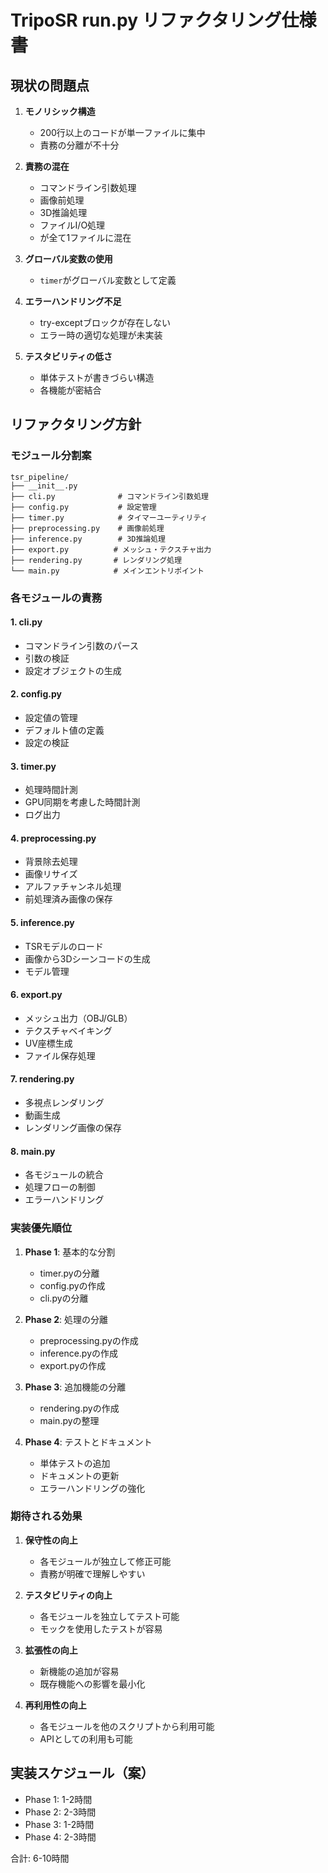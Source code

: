 # TripoSR run.py リファクタリング仕様書

## 現状の問題点

1. **モノリシック構造**
   - 200行以上のコードが単一ファイルに集中
   - 責務の分離が不十分

2. **責務の混在**
   - コマンドライン引数処理
   - 画像前処理
   - 3D推論処理
   - ファイルI/O処理
   - が全て1ファイルに混在

3. **グローバル変数の使用**
   - `timer`がグローバル変数として定義

4. **エラーハンドリング不足**
   - try-exceptブロックが存在しない
   - エラー時の適切な処理が未実装

5. **テスタビリティの低さ**
   - 単体テストが書きづらい構造
   - 各機能が密結合

## リファクタリング方針

### モジュール分割案

```
tsr_pipeline/
├── __init__.py
├── cli.py              # コマンドライン引数処理
├── config.py           # 設定管理
├── timer.py            # タイマーユーティリティ
├── preprocessing.py    # 画像前処理
├── inference.py        # 3D推論処理
├── export.py          # メッシュ・テクスチャ出力
├── rendering.py       # レンダリング処理
└── main.py            # メインエントリポイント
```

### 各モジュールの責務

#### 1. cli.py
- コマンドライン引数のパース
- 引数の検証
- 設定オブジェクトの生成

#### 2. config.py
- 設定値の管理
- デフォルト値の定義
- 設定の検証

#### 3. timer.py
- 処理時間計測
- GPU同期を考慮した時間計測
- ログ出力

#### 4. preprocessing.py
- 背景除去処理
- 画像リサイズ
- アルファチャンネル処理
- 前処理済み画像の保存

#### 5. inference.py
- TSRモデルのロード
- 画像から3Dシーンコードの生成
- モデル管理

#### 6. export.py
- メッシュ出力（OBJ/GLB）
- テクスチャベイキング
- UV座標生成
- ファイル保存処理

#### 7. rendering.py
- 多視点レンダリング
- 動画生成
- レンダリング画像の保存

#### 8. main.py
- 各モジュールの統合
- 処理フローの制御
- エラーハンドリング

### 実装優先順位

1. **Phase 1**: 基本的な分割
   - timer.pyの分離
   - config.pyの作成
   - cli.pyの分離

2. **Phase 2**: 処理の分離
   - preprocessing.pyの作成
   - inference.pyの作成
   - export.pyの作成

3. **Phase 3**: 追加機能の分離
   - rendering.pyの作成
   - main.pyの整理

4. **Phase 4**: テストとドキュメント
   - 単体テストの追加
   - ドキュメントの更新
   - エラーハンドリングの強化

### 期待される効果

1. **保守性の向上**
   - 各モジュールが独立して修正可能
   - 責務が明確で理解しやすい

2. **テスタビリティの向上**
   - 各モジュールを独立してテスト可能
   - モックを使用したテストが容易

3. **拡張性の向上**
   - 新機能の追加が容易
   - 既存機能への影響を最小化

4. **再利用性の向上**
   - 各モジュールを他のスクリプトから利用可能
   - APIとしての利用も可能

## 実装スケジュール（案）

- Phase 1: 1-2時間
- Phase 2: 2-3時間
- Phase 3: 1-2時間
- Phase 4: 2-3時間

合計: 6-10時間